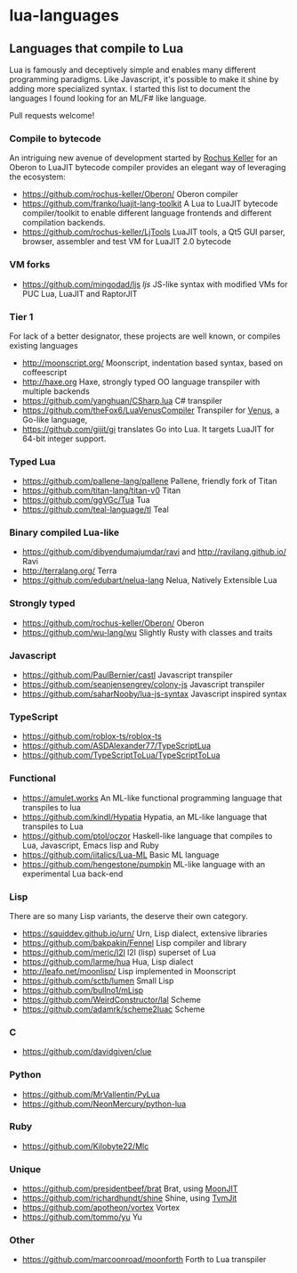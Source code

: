 # lua-languages

## Languages that compile to Lua
Lua is famously and deceptively simple and enables many different programming paradigms. Like Javascript, it's possible to make it shine by adding more specialized syntax. I started this list to document the languages I found looking for an ML/F# like language.

Pull requests welcome!

### Compile to bytecode
An intriguing new avenue of development started by [Rochus Keller](https://github.com/rochus-keller) for an Oberon to LuaJIT bytecode compiler provides an elegant way of leveraging the ecosystem:
 - https://github.com/rochus-keller/Oberon/
  Oberon compiler
 - https://github.com/franko/luajit-lang-toolkit
  A Lua to LuaJIT bytecode compiler/toolkit to enable different language frontends and different compilation backends.
 - https://github.com/rochus-keller/LjTools 
  LuaJIT tools, a Qt5 GUI parser, browser, assembler and test VM for LuaJIT 2.0 bytecode

### VM forks
 - https://github.com/mingodad/ljs *ljs* JS-like syntax with modified VMs for PUC Lua, LuaJIT and RaptorJIT

### Tier 1
For lack of a better designator, these projects are well known, or compiles existing languages
 - http://moonscript.org/
 Moonscript, indentation based syntax, based on coffeescript
 - http://haxe.org
 Haxe, strongly typed OO language transpiler with multiple backends
 - https://github.com/yanghuan/CSharp.lua
 C# transpiler
 - https://github.com/theFox6/LuaVenusCompiler
 Transpiler for [Venus](https://github.com/retroverse/venus), a Go-like language, 
 - https://github.com/gijit/gi translates Go into Lua. It targets LuaJIT for 64-bit integer support.

### Typed Lua
 - https://github.com/pallene-lang/pallene
 Pallene, friendly fork of Titan
 - https://github.com/titan-lang/titan-v0
 Titan
  - https://github.com/ggVGc/Tua
 Tua
  - https://github.com/teal-language/tl 
 Teal

### Binary compiled Lua-like
 - https://github.com/dibyendumajumdar/ravi
 and http://ravilang.github.io/
Ravi
 - http://terralang.org/
 Terra
 - https://github.com/edubart/nelua-lang
 Nelua, Natively Extensible Lua
 
### Strongly typed
  - https://github.com/rochus-keller/Oberon/
  Oberon
- https://github.com/wu-lang/wu Slightly Rusty with classes and traits

### Javascript
 - https://github.com/PaulBernier/castl
 Javascript transpiler
 - https://github.com/seanjensengrey/colony-js
 Javascript transpiler
 - https://github.com/saharNooby/lua-js-syntax Javascript inspired syntax

### TypeScript
- https://github.com/roblox-ts/roblox-ts
- https://github.com/ASDAlexander77/TypeScriptLua
- https://github.com/TypeScriptToLua/TypeScriptToLua

### Functional
- https://amulet.works An ML-like functional programming language that transpiles to lua
- https://github.com/kindl/Hypatia Hypatia, an ML-like language that transpiles to Lua
- https://github.com/ptol/oczor
Haskell-like language that compiles to Lua, Javascript, Emacs lisp and Ruby
- https://github.com/iitalics/Lua-ML Basic ML language
- https://github.com/hengestone/pumpkin ML-like language with an experimental Lua back-end
 
### Lisp
There are so many Lisp variants, the deserve their own category.
 - https://squiddev.github.io/urn/
 Urn, Lisp dialect, extensive libraries
- https://github.com/bakpakin/Fennel
 Lisp compiler and library
 - https://github.com/meric/l2l
 l2l (lisp) superset of Lua
 - https://github.com/larme/hua
 Hua, Lisp dialect
 - http://leafo.net/moonlisp/
 Lisp implemented in Moonscript
 - https://github.com/sctb/lumen Small Lisp
 - https://github.com/bullno1/mLisp
 - https://github.com/WeirdConstructor/lal
 Scheme
 - https://github.com/adamrk/scheme2luac
 Scheme
 
 ### C
 - https://github.com/davidgiven/clue
 
 ### Python
  - https://github.com/MrVallentin/PyLua
  - https://github.com/NeonMercury/python-lua
 
### Ruby
 - https://github.com/Kilobyte22/Mlc
 
### Unique
 - https://github.com/presidentbeef/brat Brat, using [MoonJIT](https://github.com/moonjit/moonjit)
 - https://github.com/richardhundt/shine Shine, using [TvmJit](https://github.com/perl11/tvmjit)
 - https://github.com/apotheon/vortex Vortex 
 - https://github.com/tommo/yu Yu
 
### Other
 - https://github.com/marcoonroad/moonforth Forth to Lua transpiler
